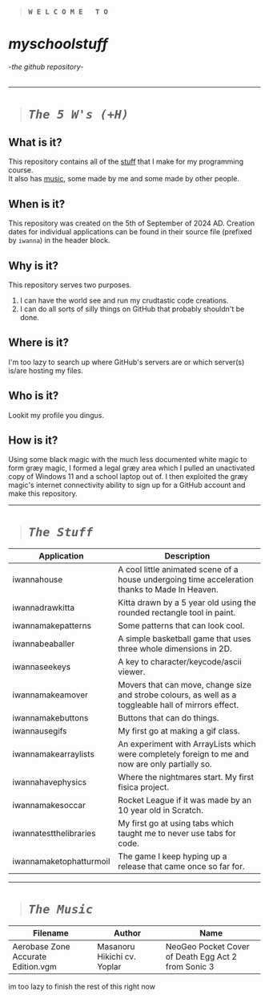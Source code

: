 > ### `W E L C O M E   T O`
# *myschoolstuff*
###### -the github repository-
---
> # ***`The 5 W's (+H)`***
## What is it?
This repository contains all of the [stuff](#the-stuff) that I make for my programming course.  
It also has [music](#the-music), some made by me and some made by other people.
## When is it?
This repository was created on the 5th of September of 2024 AD. Creation dates for individual applications can be found in their source file (prefixed by `iwanna`) in the header block.
## Why is it?
This repository serves two purposes.
1. I can have the world see and run my crudtastic code creations.
2. I can do all sorts of silly things on GitHub that probably shouldn't be done.
## Where is it?
I'm too lazy to search up where GitHub's servers are or which server(s) is/are hosting my files.
## Who is it?
Lookit my profile you dingus.
## How is it?
Using some black magic with the much less documented white magic to form græy magic, I formed a legal græy area which I pulled an unactivated copy of Windows 11 and a school laptop out of. I then exploited the græy magic's internet connectivity ability to sign up for a GitHub account and make this repository.

---
> # ***`The Stuff`***
| Application | Description |
|-|-|
| iwannahouse | A cool little animated scene of a house undergoing time acceleration thanks to Made In Heaven. |
| iwannadrawkitta | Kitta drawn by a 5 year old using the rounded rectangle tool in paint. |
| iwannamakepatterns | Some patterns that can look cool.|
| iwannabeaballer | A simple basketball game that uses three whole dimensions in 2D. |
| iwannaseekeys | A key to character/keycode/ascii viewer. |
| iwannamakeamover | Movers that can move, change size and strobe colours, as well as a toggleable hall of mirrors effect. |
| iwannamakebuttons | Buttons that can do things. |
| iwannausegifs | My first go at making a gif class. |
| iwannamakearraylists | An experiment with ArrayLists which were completely foreign to me and now are only partially so. |
| iwannahavephysics | Where the nightmares start. My first fisica project. |
| iwannamakesoccar | Rocket League if it was made by an 10 year old in Scratch. |
| iwannatestthelibraries | My first go at using tabs which taught me to never use tabs for code. |
| iwannamaketophatturmoil | The game I keep hyping up a release that came once so far for. |

---
> # ***`The Music`***
| Filename | Author | Name |
|-|-|-|
| Aerobase Zone Accurate Edition.vgm | Masanoru Hikichi cv. Yoplar | NeoGeo Pocket Cover of Death Egg Act 2 from Sonic 3 |
im too lazy to finish the rest of this right now
